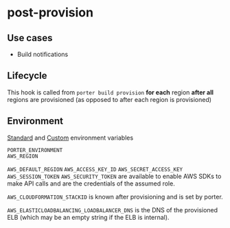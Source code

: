 post-provision
==============

Use cases
---------

- Build notifications

Lifecycle
---------

This hook is called from `porter build provision` **for each** region
**after all** regions are provisioned
(as opposed to after each region is provisioned)

Environment
-----------

[Standard](../deployment-hooks.md#standard-environment-variables)
and [Custom](../deployment-hooks.md#custom-environment-variables)
environment variables

```
PORTER_ENVIRONMENT
AWS_REGION
```

`AWS_DEFAULT_REGION` `AWS_ACCESS_KEY_ID` `AWS_SECRET_ACCESS_KEY`
`AWS_SESSION_TOKEN` `AWS_SECURITY_TOKEN` are available to enable AWS SDKs to
make API calls and are the credentials of the assumed role.

`AWS_CLOUDFORMATION_STACKID` is known after provisioning and is set by porter.

`AWS_ELASTICLOADBALANCING_LOADBALANCER_DNS` is the DNS of the provisioned ELB
(which may be an empty string if the ELB is internal).
